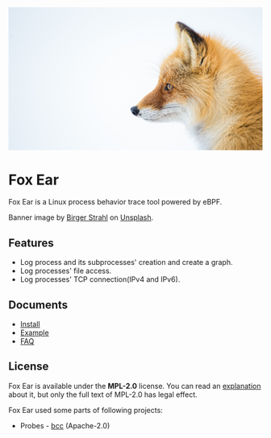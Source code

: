 ![Banner](./docs/images/banner.jpg)

# Fox Ear

Fox Ear is a Linux process behavior trace tool powered by eBPF.

Banner image by [Birger Strahl](https://unsplash.com/@bist31?utm_source=unsplash&utm_medium=referral&utm_content=creditCopyText) on [Unsplash](https://unsplash.com/s/photos/fox?utm_source=unsplash&utm_medium=referral&utm_content=creditCopyText). 

## Features

- Log process and its subprocesses' creation and create a graph.
- Log processes' file access.
- Log processes' TCP connection(IPv4 and IPv6).

## Documents

- [Install](./docs/install.md)
- [Example](./docs/example.md)
- [FAQ](./docs/faq.md)

## License

Fox Ear is available under the **MPL-2.0** license. You can read an [explanation](https://tldrlegal.com/license/mozilla-public-license-2.0-(mpl-2)) about it, but only the full text of MPL-2.0 has legal effect.

Fox Ear used some parts of following projects:

- Probes - [bcc](https://github.com/iovisor/bcc) (Apache-2.0)